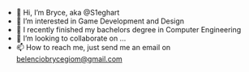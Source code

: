 - 👋 Hi, I’m Bryce, aka @S1eghart
- 👀 I’m interested in Game Development and Design
- 🌱 I recently finished my bachelors degree in Computer Engineering
- 💞️ I’m looking to collaborate on ...
- 📫 How to reach me, just send me an email on belenciobrycegiom@gmail.com

<!---
S1eghart/S1eghart is a ✨ special ✨ repository because its `README.md` (this file) appears on your GitHub profile.
You can click the Preview link to take a look at your changes.
--->
